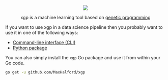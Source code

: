 <div align="center">
  <!-- Logo -->
  <img src="https://docs.google.com/drawings/d/e/2PACX-1vSLdt85rEf3SQUBkpuWfXOclyUY7rdZ7RBoTuNIyCc3-liSpurbL3i7QfrzWBFr2LfwTfoAf_1i4Qwe/pub?w=378&h=223"/>
  <p>xgp is a machine learning tool based on <a href="https://www.wikiwand.com/en/Genetic_programming">genetic programming</a></p>
</div>


If you want to use xgp in a data science pipeline then you probably want to use it in one of the following ways:

- [Command-line interface (CLI)](cmd)
- [Python package](python-package)

You can also simply install the `xgp` Go package and use it from within your Go code.

```sh
go get -u github.com/MaxHalford/xgp
```
